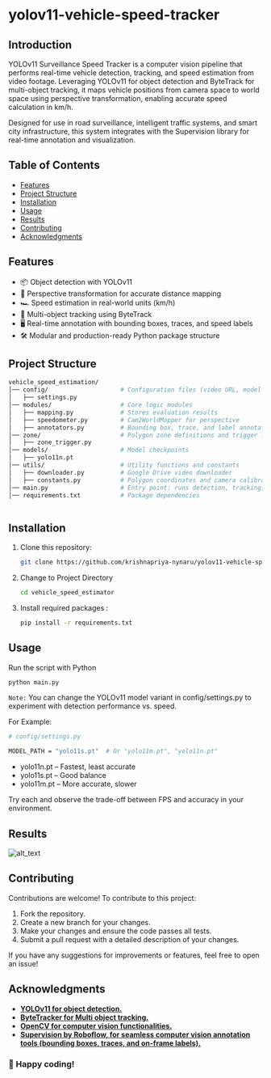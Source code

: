 # yolov11-vehicle-speed-tracker
## Introduction
YOLOv11 Surveillance Speed Tracker is a computer vision pipeline that performs real-time vehicle detection, tracking, and speed estimation from video footage. Leveraging YOLOv11 for object detection and ByteTrack for multi-object tracking, it maps vehicle positions from camera space to world space using perspective transformation, enabling accurate speed calculation in km/h.

Designed for use in road surveillance, intelligent traffic systems, and smart city infrastructure, this system integrates with the Supervision library for real-time annotation and visualization.


## Table of Contents
- [Features](#features)
- [Project Structure](#ProjectStructure)
- [Installation](#installation)
- [Usage](#usage)
- [Results](#results)
- [Contributing](#contributing)
- [Acknowledgments](#acknowledgments)

## Features
- 📦 Object detection with YOLOv11
- 🧭 Perspective transformation for accurate distance mapping
- 🏎️ Speed estimation in real-world units (km/h)
- 🔁 Multi-object tracking using ByteTrack
- 🖥️ Real-time annotation with bounding boxes, traces, and speed labels
- 🛠️ Modular and production-ready Python package structure

## Project Structure
```bash
vehicle_speed_estimation/
│── config/                    # Configuration files (video URL, model path, class filters, constants)
│   ├── settings.py            
│── modules/                   # Core logic modules
│   ├── mapping.py             # Stores evaluation results  
│   ├── speedometer.py         # Cam2WorldMapper for perspective 
│   ├── annotators.py          # Bounding box, trace, and label annotation 
│── zone/                      # Polygon zone definitions and trigger logic
│   ├── zone_trigger.py                 
│── models/                    # Model checkpoints 
│   ├── yolo11n.pt             
│── utils/                     # Utility functions and constants  
│   ├── downloader.py          # Google Drive video downloader      
│   ├── constants.py           # Polygon coordinates and camera calibration points
│── main.py                    # Entry point: runs detection, tracking, and  
│── requirements.txt           # Package dependencies  
 
```
## Installation
1. Clone this repository:
   ```bash
   git clone https://github.com/krishnapriya-nynaru/yolov11-vehicle-speed-tracker.git
2. Change to Project Directory
    ```bash
    cd vehicle_speed_estimator
3. Install required packages :
    ```bash
    pip install -r requirements.txt

## Usage
Run the script with Python
```bash
python main.py
```
`Note:`
You can change the YOLOv11 model variant in config/settings.py to experiment with detection performance vs. speed.

For Example:
```bash
# config/settings.py

MODEL_PATH = "yolo11s.pt"  # Or "yolo11m.pt", "yolo11n.pt"
```
- yolo11n.pt – Fastest, least accurate
- yolo11s.pt – Good balance
- yolo11m.pt – More accurate, slower

Try each and observe the trade-off between FPS and accuracy in your environment.

## Results

![alt_text](https://github.com/krishnapriya-nynaru/ChefBot-AI/blob/main/ChefBot_AI/Results_and_UI/ChefBot-AI-UI.gif?raw=true)


## Contributing 
Contributions are welcome! To contribute to this project:
1. Fork the repository.
2. Create a new branch for your changes.
3. Make your changes and ensure the code passes all tests.
4. Submit a pull request with a detailed description of your changes.

If you have any suggestions for improvements or features, feel free to open an issue!

## Acknowledgments
- [**YOLOv11 for object detection.**](https://github.com/ultralytics/yolov11)
- [**ByteTracker for Multi object tracking.**](https://github.com/FoundationVision/ByteTrack)
- [**OpenCV for computer vision functionalities.**](https://opencv.org/)
- [**Supervision by Roboflow, for seamless computer vision annotation tools (bounding boxes, traces, and on-frame labels).**](https://github.com/roboflow/supervision)

### 🎉 Happy coding!
